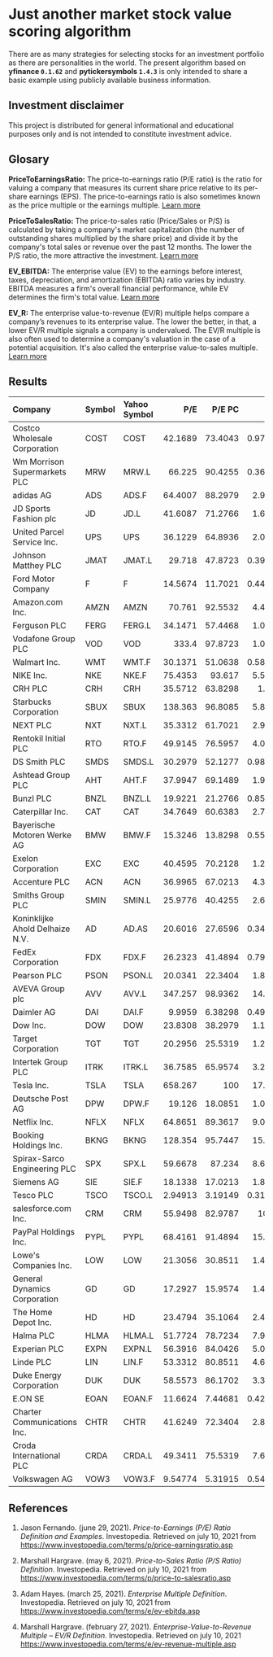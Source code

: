 # Just another market stock value scoring algorithm

There are as many strategies for selecting stocks for an investment portfolio as there are personalities in the world. The present algorithm based on **yfinance `0.1.62`** and **pytickersymbols `1.4.3`** is only intended to share a basic example using publicly available business information.

## Investment disclaimer

This project is distributed for general informational and educational purposes only and is not intended to constitute investment advice.

## Glosary

**PriceToEarningsRatio:** The price-to-earnings ratio (P/E ratio) is the ratio for valuing a company that measures its current share price relative to its per-share earnings (EPS). The price-to-earnings ratio is also sometimes known as the price multiple or the earnings multiple. [Learn more][1]

**PriceToSalesRatio:** The price-to-sales ratio (Price/Sales or P/S) is calculated by taking a company's market capitalization (the number of outstanding shares multiplied by the share price) and divide it by the company's total sales or revenue over the past 12 months. The lower the P/S ratio, the more attractive the investment. [Learn more][2]

**EV_EBITDA:** The enterprise value (EV) to the earnings before interest, taxes, depreciation, and amortization (EBITDA) ratio varies by industry. EBITDA measures a firm's overall financial performance, while EV determines the firm's total value. [Learn more][3]

**EV_R:** The enterprise value-to-revenue (EV/R) multiple helps compare a company’s revenues to its enterprise value. The lower the better, in that, a lower EV/R multiple signals a company is undervalued. The EV/R multiple is also often used to determine a company's valuation in the case of a potential acquisition. It's also called the enterprise value-to-sales multiple. [Learn more][4]

## Results

| Company                         | Symbol   | Yahoo Symbol   |       P/E |    P/E PC |       P/S |   P/S PC |   EV/EBITDA |   EV/EBITDA PC |   EV/R |   EV/R PC |   Score |
|:--------------------------------|:---------|:---------------|----------:|----------:|----------:|---------:|------------:|---------------:|-------:|----------:|--------:|
| Costco Wholesale Corporation    | COST     | COST           |  42.1689  |  73.4043  |  0.977768 | 84.0426  |      20.052 |       63.8298  |  0.932 |  93.617   | 78.7234 |
| Wm Morrison Supermarkets PLC    | MRW      | MRW.L          |  66.225   |  90.4255  |  0.362737 | 96.8085  |      11.203 |       22.3404  |  0.499 |  98.4043  | 76.9947 |
| adidas AG                       | ADS      | ADS.F          |  64.4007  |  88.2979  |  2.98367  | 48.9362  |      31.882 |       81.9149  |  3.048 |  60.6383  | 69.9468 |
| JD Sports Fashion plc           | JD       | JD.L           |  41.6087  |  71.2766  |  1.60081  | 70.2128  |      16.822 |       56.383   |  1.709 |  76.5957  | 68.617  |
| United Parcel Service Inc.      | UPS      | UPS            |  36.1229  |  64.8936  |  2.09477  | 62.766   |      21.231 |       70.2128  |  2.194 |  71.2766  | 67.2872 |
| Johnson Matthey PLC             | JMAT     | JMAT.L         |  29.718   |  47.8723  |  0.390449 | 95.7447  |      10.171 |       18.0851  |  0.431 | 100       | 65.4255 |
| Ford Motor Company              | F        | F              |  14.5674  |  11.7021  |  0.447873 | 93.617   |      21.708 |       71.2766  |  1.422 |  82.9787  | 64.8936 |
| Amazon.com Inc.                 | AMZN     | AMZN           |  70.761   |  92.5532  |  4.47535  | 38.2979  |      32.918 |       84.0426  |  4.49  |  43.617   | 64.6277 |
| Ferguson PLC                    | FERG     | FERG.L         |  34.1471  |  57.4468  |  1.04231  | 80.8511  |      11.846 |       29.7872  |  1.018 |  90.4255  | 64.6277 |
| Vodafone Group PLC              | VOD      | VOD            | 333.4     |  97.8723  |  1.06052  | 79.7872  |       9.491 |       11.7021  |  2.613 |  63.8298  | 63.2979 |
| Walmart Inc.                    | WMT      | WMT.F          |  30.1371  |  51.0638  |  0.588718 | 89.3617  |       9.51  |       13.2979  |  0.67  |  95.7447  | 62.367  |
| NIKE Inc.                       | NKE      | NKE.F          |  75.4353  |  93.617   |  5.54695  | 28.7234  |      34.012 |       85.1064  |  4.583 |  41.4894  | 62.234  |
| CRH PLC                         | CRH      | CRH            |  35.5712  |  63.8298  |  1.4307   | 73.4043  |      11.879 |       30.8511  |  1.688 |  77.6596  | 61.4362 |
| Starbucks Corporation           | SBUX     | SBUX           | 138.363   |  96.8085  |  5.80534  | 27.6596  |      44.572 |       91.4894  |  6.346 |  28.7234  | 61.1702 |
| NEXT PLC                        | NXT      | NXT.L          |  35.3312  |  61.7021  |  2.94907  | 51.0638  |      26.478 |       78.7234  |  3.503 |  51.0638  | 60.6383 |
| Rentokil Initial PLC            | RTO      | RTO.F          |  49.9145  |  76.5957  |  4.06042  | 41.4894  |      21.159 |       69.1489  |  3.939 |  47.8723  | 58.7766 |
| DS Smith PLC                    | SMDS     | SMDS.L         |  30.2979  |  52.1277  |  0.981738 | 82.9787  |       9.51  |       13.2979  |  1.278 |  85.1064  | 58.3777 |
| Ashtead Group PLC               | AHT      | AHT.F          |  37.9947  |  69.1489  |  1.90604  | 63.8298  |      12.044 |       31.9149  |  2.5   |  67.0213  | 57.9787 |
| Bunzl PLC                       | BNZL     | BNZL.L         |  19.9221  |  21.2766  |  0.852491 | 85.1064  |      12.06  |       32.9787  |  0.96  |  92.5532  | 57.9787 |
| Caterpillar Inc.                | CAT      | CAT            |  34.7649  |  60.6383  |  2.76976  | 56.383   |      18.818 |       60.6383  |  3.417 |  54.2553  | 57.9787 |
| Bayerische Motoren Werke AG     | BMW      | BMW.F          |  15.3246  |  13.8298  |  0.558448 | 90.4255  |      14.33  |       44.6809  |  1.464 |  80.8511  | 57.4468 |
| Exelon Corporation              | EXC      | EXC            |  40.4595  |  70.2128  |  1.28386  | 75.5319  |       9.937 |       17.0213  |  2.504 |  65.9574  | 57.1809 |
| Accenture PLC                   | ACN      | ACN            |  36.9965  |  67.0213  |  4.35047  | 39.3617  |      23.745 |       75.5319  |  3.945 |  46.8085  | 57.1809 |
| Smiths Group PLC                | SMIN     | SMIN.L         |  25.9776  |  40.4255  |  2.61398  | 57.4468  |      21.118 |       68.0851  |  3.041 |  61.7021  | 56.9149 |
| Koninklijke Ahold Delhaize N.V. | AD       | AD.AS          |  20.6016  |  27.6596  |  0.347832 | 97.8723  |       7.592 |        4.25532 |  0.509 |  96.8085  | 56.6489 |
| FedEx Corporation               | FDX      | FDX.F          |  26.2323  |  41.4894  |  0.792023 | 86.1702  |       8.257 |        6.38298 |  1.156 |  89.3617  | 55.8511 |
| Pearson PLC                     | PSON     | PSON.L         |  20.0341  |  22.3404  |  1.82859  | 65.9574  |      18.793 |       59.5745  |  2.019 |  73.4043  | 55.3191 |
| AVEVA Group plc                 | AVV      | AVV.L          | 347.257   |  98.9362  | 14.4051   | 10.6383  |      74.339 |       97.8723  | 14.09  |  11.7021  | 54.7872 |
| Daimler AG                      | DAI      | DAI.F          |   9.9959  |   6.38298 |  0.495801 | 92.5532  |      12.299 |       35.1064  |  1.283 |  84.0426  | 54.5213 |
| Dow Inc.                        | DOW      | DOW            |  23.8308  |  38.2979  |  1.15905  | 78.7234  |      10.944 |       21.2766  |  1.535 |  79.7872  | 54.5213 |
| Target Corporation              | TGT      | TGT            |  20.2956  |  25.5319  |  1.25305  | 76.5957  |      11.538 |       27.6596  |  1.272 |  86.1702  | 53.9894 |
| Intertek Group PLC              | ITRK     | ITRK.L         |  36.7585  |  65.9574  |  3.29767  | 46.8085  |      16.506 |       53.1915  |  3.516 |  50       | 53.9894 |
| Tesla Inc.                      | TSLA     | TSLA           | 658.267   | 100       | 17.6088   |  7.44681 |     138.28  |       98.9362  | 17.51  |   8.51064 | 53.7234 |
| Deutsche Post AG                | DPW      | DPW.F          |  19.126   |  18.0851  |  1.02736  | 81.9149  |      11.488 |       26.5957  |  1.203 |  87.234   | 53.4574 |
| Netflix Inc.                    | NFLX     | NFLX           |  64.8651  |  89.3617  |  9.00494  | 15.9574  |      42.652 |       89.3617  |  9.228 |  19.1489  | 53.4574 |
| Booking Holdings Inc.           | BKNG     | BKNG           | 128.354   |  95.7447  | 15.9516   |  8.51064 |     172.747 |      100       | 16.85  |   9.57447 | 53.4574 |
| Spirax-Sarco Engineering PLC    | SPX      | SPX.L          |  59.6678  |  87.234   |  8.65981  | 18.0851  |      34.705 |       86.1702  |  8.5   |  20.2128  | 52.9255 |
| Siemens AG                      | SIE      | SIE.F          |  18.1338  |  17.0213  |  1.81355  | 67.0213  |      16.873 |       57.4468  |  2.242 |  70.2128  | 52.9255 |
| Tesco PLC                       | TSCO     | TSCO.L         |   2.94913 |   3.19149 |  0.317485 | 98.9362  |       9.334 |       10.6383  |  0.499 |  98.4043  | 52.7926 |
| salesforce.com Inc.             | CRM      | CRM            |  55.9498  |  82.9787  | 10.112    | 14.8936  |      61.911 |       94.6809  |  9.629 |  18.0851  | 52.6596 |
| PayPal Holdings Inc.            | PYPL     | PYPL           |  68.4161  |  91.4894  | 15.4211   |  9.57447 |      67.031 |       95.7447  | 14.582 |  10.6383  | 51.8617 |
| Lowe's Companies Inc.           | LOW      | LOW            |  21.3056  |  30.8511  |  1.46355  | 71.2766  |      11.418 |       25.5319  |  1.671 |  78.7234  | 51.5957 |
| General Dynamics Corporation    | GD       | GD             |  17.2927  |  15.9574  |  1.41199  | 74.4681  |      12.962 |       40.4255  |  1.719 |  75.5319  | 51.5957 |
| The Home Depot Inc.             | HD       | HD             |  23.4794  |  35.1064  |  2.42282  | 59.5745  |      14.774 |       46.8085  |  2.609 |  64.8936  | 51.5957 |
| Halma PLC                       | HLMA     | HLMA.L         |  51.7724  |  78.7234  |  7.99207  | 22.3404  |      32.148 |       82.9787  |  8.028 |  21.2766  | 51.3298 |
| Experian PLC                    | EXPN     | EXPN.L         |  56.3916  |  84.0426  |  5.01702  | 32.9787  |      15.699 |       52.1277  |  5.301 |  36.1702  | 51.3298 |
| Linde PLC                       | LIN      | LIN.F          |  53.3312  |  80.8511  |  4.63611  | 36.1702  |      15.567 |       50       |  5.081 |  37.234   | 51.0638 |
| Duke Energy Corporation         | DUK      | DUK            |  58.5573  |  86.1702  |  3.30147  | 45.7447  |      13.1   |       41.4894  |  6.167 |  29.7872  | 50.7979 |
| E.ON SE                         | EOAN     | EOAN.F         |  11.6624  |   7.44681 |  0.421809 | 94.6809  |       8.718 |        8.51064 |  0.992 |  91.4894  | 50.5319 |
| Charter Communications Inc.     | CHTR     | CHTR           |  41.6249  |  72.3404  |  2.84255  | 55.3191  |      12.094 |       34.0426  |  4.605 |  40.4255  | 50.5319 |
| Croda International PLC         | CRDA     | CRDA.L         |  49.3411  |  75.5319  |  7.66486  | 23.4043  |      29.214 |       80.8511  |  7.768 |  22.3404  | 50.5319 |
| Volkswagen AG                   | VOW3     | VOW3.F         |   9.54774 |   5.31915 |  0.548834 | 91.4894  |       9.909 |       15.9574  |  1.17  |  88.2979  | 50.266  |

## References

1. Jason Fernando. (june 29, 2021). _Price-to-Earnings (P/E) Ratio Definition and Examples_. Investopedia. Retrieved on july 10, 2021 from https://www.investopedia.com/terms/p/price-earningsratio.asp

[1]: https://www.investopedia.com/terms/p/price-earningsratio.asp

2. Marshall Hargrave. (may 6, 2021). _Price-to-Sales Ratio (P/S Ratio) Definition_. Investopedia. Retrieved on july 10, 2021 from https://www.investopedia.com/terms/p/price-to-salesratio.asp

[2]: https://www.investopedia.com/terms/p/price-to-salesratio.asp

3. Adam Hayes. (march 25, 2021). _Enterprise Multiple Definition_. Investopedia. Retrieved on july 10, 2021 from https://www.investopedia.com/terms/e/ev-ebitda.asp

[3]: https://www.investopedia.com/terms/e/ev-ebitda.asp

4. Marshall Hargrave. (february 27, 2021). _Enterprise-Value-to-Revenue Multiple – EV/R Definition_. Investopedia. Retrieved on july 10, 2021 https://www.investopedia.com/terms/e/ev-revenue-multiple.asp

[4]: https://www.investopedia.com/terms/e/ev-revenue-multiple.asp